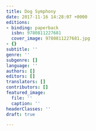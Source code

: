 ```yaml
---
title: Dog Symphony
date: 2017-11-16 14:28:07 +0000
editions:
- binding: paperback
  isbn: 9780811227681
  cover_image: 9780811227681.jpg
- {}
subtitle: ''
genre: ''
subgenre: []
language: ''
authors: []
editors: []
translators: []
contributors: []
featured_image:
  file: ''
  caption: ''
headerClasses: ''
draft: true

---
```

